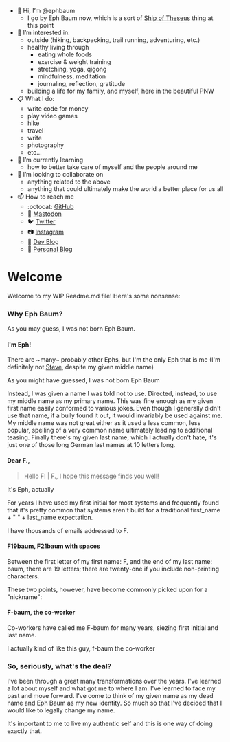 - 👋 Hi, I’m @ephbaum
  - I go by Eph Baum now, which is a sort of [Ship of Theseus](https://en.wikipedia.org/wiki/Ship_of_Theseus) thing at this point
- 👀 I’m interested in:
  - outside (hiking, backpacking, trail running, adventuring, etc.)
  - healthy living through
    - eating whole foods
    - exercise & weight training
    - stretching, yoga, qigong
    - mindfulness, meditation
    - journaling, reflection, gratitude
  - building a life for my family, and myself, here in the beautiful PNW
- :clipboard: What I do:
  - write code for money
  - play video games
  - hike
  - travel
  - write
  - photography
  - etc...
- 🌱 I’m currently learning
  - how to better take care of myself and the people around me
- 💞️ I’m looking to collaborate on 
  - anything related to the above
  - anything that could ultimately make the world a better place for us all
- 📫 How to reach me
  - :octocat: [GitHub](https://github.com/fskirschbaum)
  - :elephant: <a rel="me" href="https://hachyderm.io/@ephbaum">Mastodon</a>
  - 🐦 [Twitter](https://twitter.com/ephbaum)
  - 📷 [Instagram](https://www.instagram.com/ephraimbaum/)
  - 📑 [Dev Blog](https://ephbaum.dev)
  - 🔖 [Personal Blog](https://ephandleigh.com)

# Welcome

Welcome to my WIP Readme.md file! Here's some nonsense:

### Why Eph Baum?

As you may guess, I was not born Eph Baum. 

#### I'm Eph!

There are ~many~ probably other Ephs, but I'm the only Eph that is me (I'm definitely not [Steve](https://youtu.be/5vtZcojS9KA), despite my given middle name)

As you might have guessed, I was not born Eph Baum

Instead, I was given a name I was told not to use. Directed, instead, to use my middle name as my primary name. This was fine enough as my given first name easily conformed to various jokes. Even though I generally didn't use that name, if a bully found it out, it would invariably be used against me. My middle name was not great either as it used a less common, less popular, spelling of a very common name ultimately leading to additional teasing. Finally there's my given last name, which I actually don't hate, it's just one of those long German last names at 10 letters long.

#### Dear F.,

> Hello F! | F., I hope this message finds you well!

It's Eph, actually

For years I have used my first initial for most systems and frequently found that it's pretty common that systems aren't build for a traditional first_name + " " + last_name expectation.

I have thousands of emails addressed to F.

#### F19baum, F21baum with spaces
Between the first letter of my first name: F, and the end of my last name: baum, there are 19 letters; there are twenty-one if you include non-printing characters.

These two points, however, have become commonly picked upon for a "nickname":

#### F-baum, the co-worker

Co-workers have called me F-baum for many years, siezing first initial and last name.

I actually kind of like this guy, f-baum the co-worker 

### So, seriously, what's the deal?

I've been through a great many transformations over the years. I've learned a lot about myself and what got me to where I am. I've learned to face my past and move forward. I've come to think of my given name as my dead name and Eph Baum as my new identity. So much so that I've decided that I would like to legally change my name. 

It's important to me to live my authentic self and this is one way of doing exactly that. 
